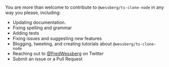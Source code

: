 You are more than welcome to contribute to `@wessberg/ts-clone-node` in any way you please, including:

- Updating documentation.
- Fixing spelling and grammar
- Adding tests
- Fixing issues and suggesting new features
- Blogging, tweeting, and creating tutorials about `@wessberg/ts-clone-node`
- Reaching out to [@FredWessberg](https://twitter.com/FredWessberg) on Twitter
- Submit an issue or a Pull Request
